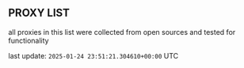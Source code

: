 ## PROXY LIST

all proxies in this list were collected from open sources and tested for functionality

last update: `2025-01-24 23:51:21.304610+00:00` UTC